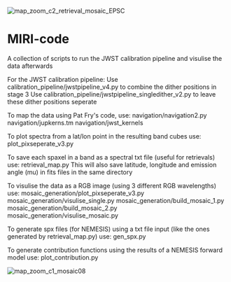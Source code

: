 ![map_zoom_c2_retrieval_mosaic_EPSC](https://user-images.githubusercontent.com/93939955/199546122-ad248436-b5b6-4249-bf34-2bec04f699e8.png)

# MIRI-code
A collection of scripts to run the JWST calibration pipeline and visulise the data afterwards


For the JWST calibration pipeline:
  Use calibration_pipeline/jwstpipeline_v4.py to combine the dither positions in stage 3
  Use calibration_pipeline/jwstpipeline_singledither_v2.py to leave these dither positions seperate


To map the data using Pat Fry's code, use:
  navigation/navigation2.py
  navigation/jupkerns.tm
  navigation/jwst_kernels


To plot spectra from a lat/lon point in the resulting band cubes use:
  plot_pixseperate_v3.py


To save each spaxel in a band as a spectral txt file (useful for retrievals) use:
  retrieval_map.py
This will also save latitude, longitude and emission angle (mu) in fits files in the same directory


To visulise the data as a RGB image (using 3 different RGB wavelengths) use:
  mosaic_generation/plot_pixseperate_v3.py
  mosaic_generation/visulise_single.py
  mosaic_generation/build_mosaic_1.py
  mosaic_generation/build_mosaic_2.py
  mosaic_generation/visulise_mosaic.py


To generate spx files (for NEMESIS) using a txt file input (like the ones generated by retrieval_map.py) use:
  gen_spx.py


To generate contribution functions using the results of a NEMESIS forward model use:
  plot_contribution.py


![map_zoom_c1_mosaic08](https://user-images.githubusercontent.com/93939955/199546409-93baee96-3da8-49c4-b30d-ec1f49ef909a.png)
